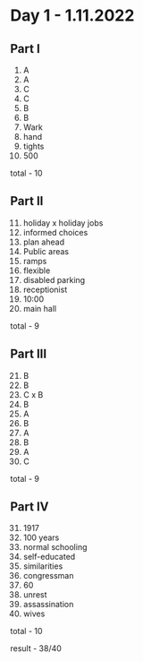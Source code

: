 # Day 1 - 1.11.2022

## Part I

1. A
2. A
3. C
4. C
5. B
6. B
7. Wark
8. hand
9. tights 
10. 500

total - 10

## Part II

11. holiday x holiday jobs
12. informed choices
13. plan ahead
14. Public areas
15. ramps
16. flexible
17. disabled parking
18. receptionist
19. 10:00
20. main hall

total - 9

## Part III

21. B
22. B
23. C x B
24. B
25. A
26. B
27. A
28. B
29. A
30. C

total - 9

## Part IV

31. 1917
32. 100 years 
33. normal schooling
34. self-educated
35. similarities
36. congressman
37. 60
38. unrest
39. assassination
40. wives

total - 10

result - 38/40